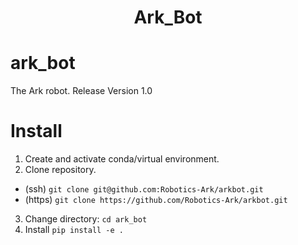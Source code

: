 
<h1 align="center">
Ark_Bot
</h1>


# ark_bot

The Ark robot. Release Version 1.0

# Install

1. Create and activate conda/virtual environment.
2. Clone repository.

- (ssh) `git clone git@github.com:Robotics-Ark/arkbot.git`
- (https) `git clone https://github.com/Robotics-Ark/arkbot.git`

3. Change directory: `cd ark_bot`
4. Install `pip install -e .`

